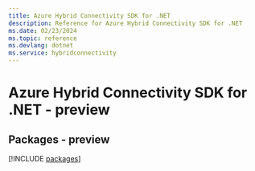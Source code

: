 ```yaml
---
title: Azure Hybrid Connectivity SDK for .NET
description: Reference for Azure Hybrid Connectivity SDK for .NET
ms.date: 02/23/2024
ms.topic: reference
ms.devlang: dotnet
ms.service: hybridconnectivity
---
```

# Azure Hybrid Connectivity SDK for .NET - preview
## Packages - preview
[!INCLUDE [packages](hybrid-connectivity-index.md)]